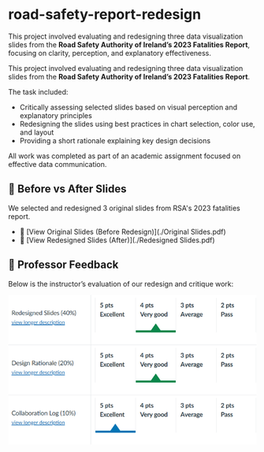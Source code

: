 # road-safety-report-redesign
This project involved evaluating and redesigning three data visualization slides from the **Road Safety Authority of Ireland’s 2023 Fatalities Report**, focusing on clarity, perception, and explanatory effectiveness.

This project involved evaluating and redesigning three data visualization slides from the **Road Safety Authority of Ireland’s 2023 Fatalities Report**.

The task included:
- Critically assessing selected slides based on visual perception and explanatory principles
- Redesigning the slides using best practices in chart selection, color use, and layout
- Providing a short rationale explaining key design decisions

All work was completed as part of an academic assignment focused on effective data communication.

## 📝 Before vs After Slides

We selected and redesigned 3 original slides from RSA's 2023 fatalities report.

- 📄 [View Original Slides (Before Redesign)](./Original Slides.pdf)
- 🎨 [View Redesigned Slides (After)](./Redesigned Slides.pdf)


## 🧠 Professor Feedback

Below is the instructor’s evaluation of our redesign and critique work:

![Professor Feedback](./Feedback.png)
